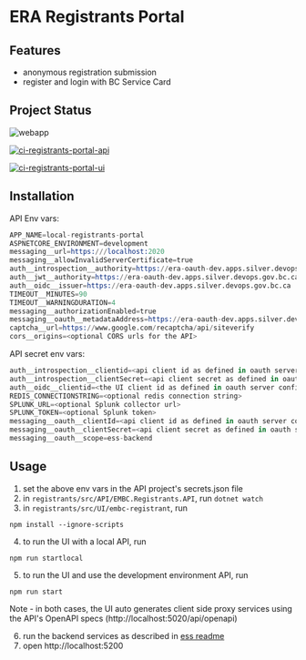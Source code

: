 
# ERA Registrants Portal

## Features

- anonymous registration submission
- register and login with BC Service Card
## Project Status

![webapp](https://img.shields.io/website?url=https%3A%2F%2Fera-evacuees.embc.gov.bc.ca%2F)

[![ci-registrants-portal-api](https://github.com/bcgov/embc-ess-mod/actions/workflows/ci-registrants-portal-api.yml/badge.svg)](https://github.com/bcgov/embc-ess-mod/actions/workflows/ci-registrants-portal-api.yml)

[![ci-registrants-portal-ui](https://github.com/bcgov/embc-ess-mod/actions/workflows/ci-registrants-portal-ui.yml/badge.svg)](https://github.com/bcgov/embc-ess-mod/actions/workflows/ci-registrants-portal-ui.yml)

## Installation

API Env vars:
```s
APP_NAME=local-registrants-portal
ASPNETCORE_ENVIRONMENT=development
messaging__url=https:///localhost:2020
messaging__allowInvalidServerCertificate=true
auth__introspection__authority=https://era-oauth-dev.apps.silver.devops.gov.bc.ca
auth__jwt__authority=https://era-oauth-dev.apps.silver.devops.gov.bc.ca
auth__oidc__issuer=https://era-oauth-dev.apps.silver.devops.gov.bc.ca
TIMEOUT__MINUTES=90
TIMEOUT__WARNINGDURATION=4
messaging__authorizationEnabled=true
messaging__oauth__metadataAddress=https://era-oauth-dev.apps.silver.devops.gov.bc.ca/.well-known/openid-configuration
captcha__url=https://www.google.com/recaptcha/api/siteverify
cors__origins=<optional CORS urls for the API>
```

API secret env vars:

```s
auth__introspection__clientid=<api client id as defined in oauth server config>
auth__introspection__clientSecret=<api client secret as defined in oauth server config>
auth__oidc__clientid=<the UI client id as defined in oauth server config>
REDIS_CONNECTIONSTRING=<optional redis connection string>
SPLUNK_URL=<optional Splunk collector url>
SPLUNK_TOKEN=<optional Splunk token>
messaging__oauth__clientId=<api client id as defined in oauth server config>
messaging__oauth__clientSecret=<api client secret as defined in oauth server config>
messaging__oauth__scope=ess-backend
```

## Usage

1. set the above env vars in the API project's secrets.json file
2. in `registrants/src/API/EMBC.Registrants.API`, run `dotnet watch`
3. in `registrants/src/UI/embc-registrant`, run 
```
npm install --ignore-scripts
```
4. to run the UI with a local API, run
```
npm run startlocal
```
5. to run the UI and use the development environment API, run
```
npm run start
```
Note - in both cases, the UI auto generates client side proxy services using the API's OpenAPI specs (http://localhost:5020/api/openapi)

6. run the backend services as described in [ess readme](../ess)
7. open http://localhost:5200